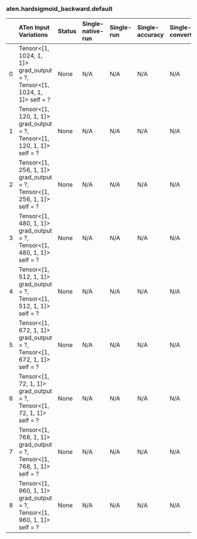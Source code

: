 ### aten.hardsigmoid_backward.default
|    | ATen Input Variations                                                        | Status   | Single-native-run   | Single-run   | Single-accuracy   | Single-converted   |
|---:|:-----------------------------------------------------------------------------|:---------|:--------------------|:-------------|:------------------|:-------------------|
|  0 | Tensor<[1, 1024, 1, 1]> grad_output = ?,<br>Tensor<[1, 1024, 1, 1]> self = ? | None     | N/A                 | N/A          | N/A               | N/A                |
|  1 | Tensor<[1, 120, 1, 1]> grad_output = ?,<br>Tensor<[1, 120, 1, 1]> self = ?   | None     | N/A                 | N/A          | N/A               | N/A                |
|  2 | Tensor<[1, 256, 1, 1]> grad_output = ?,<br>Tensor<[1, 256, 1, 1]> self = ?   | None     | N/A                 | N/A          | N/A               | N/A                |
|  3 | Tensor<[1, 480, 1, 1]> grad_output = ?,<br>Tensor<[1, 480, 1, 1]> self = ?   | None     | N/A                 | N/A          | N/A               | N/A                |
|  4 | Tensor<[1, 512, 1, 1]> grad_output = ?,<br>Tensor<[1, 512, 1, 1]> self = ?   | None     | N/A                 | N/A          | N/A               | N/A                |
|  5 | Tensor<[1, 672, 1, 1]> grad_output = ?,<br>Tensor<[1, 672, 1, 1]> self = ?   | None     | N/A                 | N/A          | N/A               | N/A                |
|  6 | Tensor<[1, 72, 1, 1]> grad_output = ?,<br>Tensor<[1, 72, 1, 1]> self = ?     | None     | N/A                 | N/A          | N/A               | N/A                |
|  7 | Tensor<[1, 768, 1, 1]> grad_output = ?,<br>Tensor<[1, 768, 1, 1]> self = ?   | None     | N/A                 | N/A          | N/A               | N/A                |
|  8 | Tensor<[1, 960, 1, 1]> grad_output = ?,<br>Tensor<[1, 960, 1, 1]> self = ?   | None     | N/A                 | N/A          | N/A               | N/A                |

